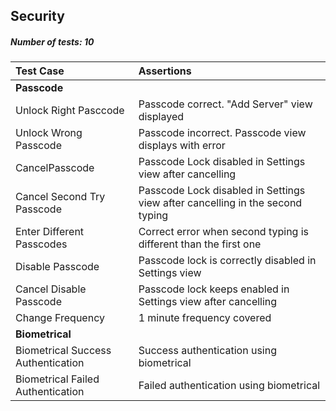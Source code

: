 ## Security

##### Number of tests: 10

| Test Case | Assertions | 
| :-------- | :--------- | 
|**Passcode**|
| Unlock Right Pasccode | Passcode correct. "Add Server" view displayed |
| Unlock Wrong Passcode | Passcode incorrect. Passcode view displays with error | 
| CancelPasscode | Passcode Lock disabled in Settings view after cancelling |
| Cancel Second Try Passcode | Passcode Lock disabled in Settings view after cancelling in the second typing |
| Enter Different Passcodes | Correct error when second typing is different than the first one |
| Disable Passcode | Passcode lock is correctly disabled in Settings view |
| Cancel Disable Passcode  | Passcode lock keeps enabled in Settings view after cancelling |
| Change Frequency | 1 minute frequency covered |
|**Biometrical**|
| Biometrical Success Authentication | Success authentication using biometrical |
| Biometrical Failed Authentication | Failed authentication using biometrical |
